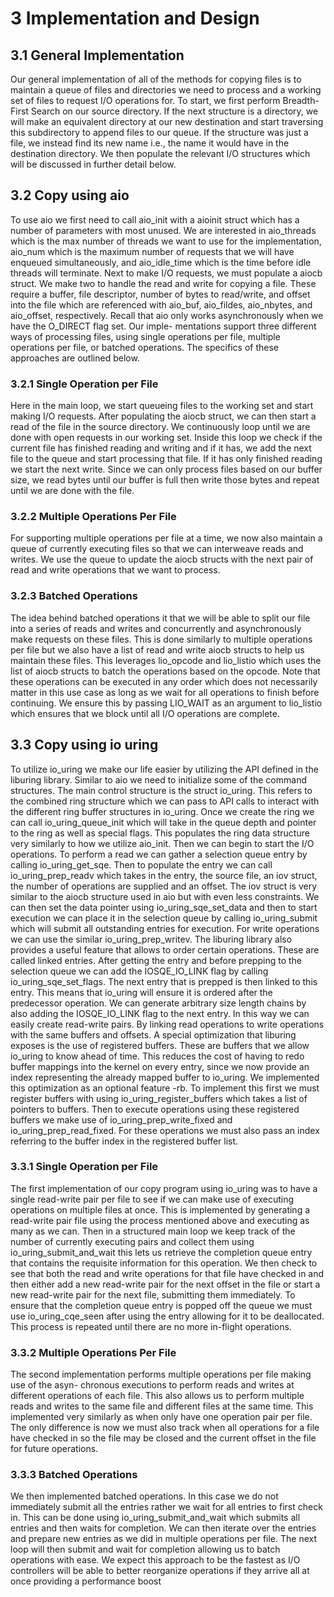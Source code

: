# 3 Implementation and Design
## 3.1 General Implementation
Our general implementation of all of the methods for copying files is to maintain a queue of
files and directories we need to process and a working set of files to request I/O operations
for. To start, we first perform Breadth-First Search on our source directory. If the next
structure is a directory, we will make an equivalent directory at our new destination and
start traversing this subdirectory to append files to our queue. If the structure was just a
file, we instead find its new name i.e., the name it would have in the destination directory.
We then populate the relevant I/O structures which will be discussed in further detail below.
## 3.2 Copy using aio
To use aio we first need to call aio_init with a aioinit struct which has a number of
parameters with most unused. We are interested in aio_threads which is the max number
of threads we want to use for the implementation, aio_num which is the maximum number of
requests that we will have enqueued simultaneously, and aio_idle_time which is the time
before idle threads will terminate. Next to make I/O requests, we must populate a aiocb
struct. We make two to handle the read and write for copying a file. These require a buffer,
file descriptor, number of bytes to read/write, and offset into the file which are referenced
with aio_buf, aio_fildes, aio_nbytes, and aio_offset, respectively.
Recall that aio only works asynchronously when we have the O_DIRECT flag set. Our imple-
mentations support three different ways of processing files, using single operations per file,
multiple operations per file, or batched operations. The specifics of these approaches are
outlined below.
### 3.2.1 Single Operation per File
Here in the main loop, we start queueing files to the working set and start making I/O
requests. After populating the aiocb struct, we can then start a read of the file in the source
directory. We continuously loop until we are done with open requests in our working set.
Inside this loop we check if the current file has finished reading and writing and if it has, we
add the next file to the queue and start processing that file. If it has only finished reading we
start the next write. Since we can only process files based on our buffer size, we read bytes
until our buffer is full then write those bytes and repeat until we are done with the file.
### 3.2.2 Multiple Operations Per File
For supporting multiple operations per file at a time, we now also maintain a queue of
currently executing files so that we can interweave reads and writes. We use the queue to
update the aiocb structs with the next pair of read and write operations that we want to
process.
### 3.2.3 Batched Operations
The idea behind batched operations it that we will be able to split our file into a series of
reads and writes and concurrently and asynchronously make requests on these files. This
is done similarly to multiple operations per file but we also have a list of read and write
aiocb structs to help us maintain these files. This leverages lio_opcode and lio_listio
which uses the list of aiocb structs to batch the operations based on the opcode. Note that
these operations can be executed in any order which does not necessarily matter in this use
case as long as we wait for all operations to finish before continuing. We ensure this by
passing LIO_WAIT as an argument to lio_listio which ensures that we block until all I/O
operations are complete.
## 3.3 Copy using io uring
To utilize io_uring we make our life easier by utilizing the API defined in the liburing
library. Similar to aio we need to initialize some of the command structures. The main
control structure is the struct io_uring. This refers to the combined ring structure which
we can pass to API calls to interact with the different ring buffer structures in io_uring.
Once we create the ring we can call io_uring_queue_init which will take in the queue
depth and pointer to the ring as well as special flags. This populates the ring data structure
very similarly to how we utilize aio_init. Then we can begin to start the I/O operations.
To perform a read we can gather a selection queue entry by calling io_uring_get_sqe. Then
to populate the entry we can call io_uring_prep_readv which takes in the entry, the source
file, an iov struct, the number of operations are supplied and an offset. The iov struct
is very similar to the aiocb structure used in aio but with even less constraints. We can
then set the data pointer using io_uring_sqe_set_data and then to start execution we can
place it in the selection queue by calling io_uring_submit which will submit all outstanding
entries for execution. For write operations we can use the similar io_uring_prep_writev.
The liburing library also provides a useful feature that allows to order certain operations.
These are called linked entries. After getting the entry and before prepping to the selection
queue we can add the IOSQE_IO_LINK flag by calling io_uring_sqe_set_flags. The next
entry that is prepped is then linked to this entry. This means that io_uring will ensure it is
ordered after the predecessor operation. We can generate arbitrary size length chains by also
adding the IOSQE_IO_LINK flag to the next entry. In this way we can easily create read-write
pairs. By linking read operations to write operations with the same buffers and offsets.
A special optimization that liburing exposes is the use of registered buffers. These are
buffers that we allow io_uring to know ahead of time. This reduces the cost of having
to redo buffer mappings into the kernel on every entry, since we now provide an index
representing the already mapped buffer to io_uring. We implemented this optimization
as an optional feature -rb. To implement this first we must register buffers with using
io_uring_register_buffers which takes a list of pointers to buffers. Then to execute
operations using these registered buffers we make use of io_uring_prep_write_fixed and
io_uring_prep_read_fixed. For these operations we must also pass an index referring to
the buffer index in the registered buffer list.
### 3.3.1 Single Operation per File
The first implementation of our copy program using io_uring was to have a single read-write
pair per file to see if we can make use of executing operations on multiple files at once. This
is implemented by generating a read-write pair file using the process mentioned above and
executing as many as we can. Then in a structured main loop we keep track of the number
of currently executing pairs and collect them using io_uring_submit_and_wait this lets us
retrieve the completion queue entry that contains the requisite information for this operation.
We then check to see that both the read and write operations for that file have checked in and
then either add a new read-write pair for the next offset in the file or start a new read-write
pair for the next file, submitting them immediately. To ensure that the completion queue
entry is popped off the queue we must use io_uring_cqe_seen after using the entry allowing
for it to be deallocated. This process is repeated until there are no more in-flight operations.
### 3.3.2 Multiple Operations Per File
The second implementation performs multiple operations per file making use of the asyn-
chronous executions to perform reads and writes at different operations of each file. This
also allows us to perform multiple reads and writes to the same file and different files at the
same time. This implemented very similarly as when only have one operation pair per file.
The only difference is now we must also track when all operations for a file have checked in
so the file may be closed and the current offset in the file for future operations.
### 3.3.3 Batched Operations
We then implemented batched operations. In this case we do not immediately submit
all the entries rather we wait for all entries to first check in. This can be done using
io_uring_submit_and_wait which submits all entries and then waits for completion. We
can then iterate over the entries and prepare new entries as we did in multiple operations per
file. The next loop will then submit and wait for completion allowing us to batch operations
with ease. We expect this approach to be the fastest as I/O controllers will be able to better
reorganize operations if they arrive all at once providing a performance boost